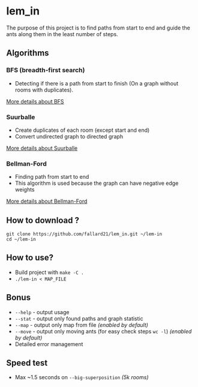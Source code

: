 # lem_in
The purpose of this project is to find paths from start to end and guide the ants along them in the least number of steps.
## Algorithms
### BFS (breadth-first search)
* Detecting if there is a path from start to finish (On a graph without rooms with duplicates).

[More details about BFS](https://foxford.ru/wiki/informatika/algoritm-poiska-v-shirinu)

### Suurballe
* Create duplicates of each room (except start and end)
* Convert undirected graph to directed graph

[More details about Suurballe](http://www.macfreek.nl/memory/Disjoint_Path_Finding)

### Bellman-Ford
*	Finding path from start to end
*	This algorithm is used because the graph can have negative edge weights

[More details about Bellman-Ford](https://foxford.ru/wiki/informatika/algoritm-forda-bellmana)

## How to download ?
```
git clone https://github.com/fallard21/lem_in.git ~/lem-in
cd ~/lem-in
```

## How to use?
* Build project with `make -C .`
* `./lem-in < MAP_FILE`

## Bonus
*	`--help`	- output usage
*	`--stat`	- output only found paths and graph statistic
*	`--map`		- output only map from file _(enabled by default)_
*	`--move`	- output only moving ants (for easy check steps `wc -l`) _(enabled by default)_
*	Detailed error management

## Speed test
*	Max ~1.5 seconds on `--big-superposition` _(5k rooms)_

